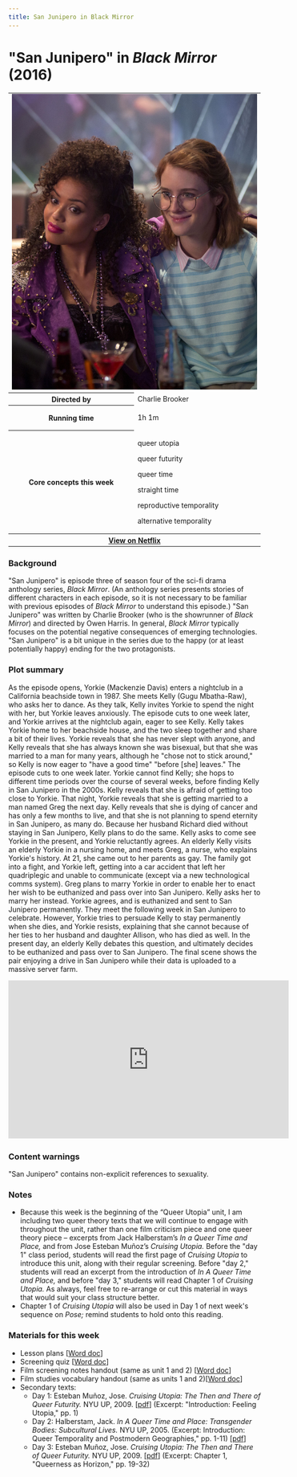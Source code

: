 ```yaml
---
title: San Junipero in Black Mirror
---
```

# "San Junipero" in *Black Mirror* (2016)

<table class="infobox"><tbody>
<tr><td colspan="2" class="infobox-center">

<a href="/modules/unit 4: queer utopias/sanjunipero.jpg">
<img src="/modules/unit 4: queer utopias/sanjunipero.jpg" class="infobox-poster" />
</a></td></tr>

<tr><th scope="row" class="infobox-label">Directed by</th><td class="infobox-data">
Charlie Brooker
</td></tr><tr><th scope="row" class="infobox-label">Running time</th><td class="infobox-data">

1h 1m

</td></tr><tr><th scope="row" class="infobox-label">Core concepts this week</th><td class="infobox-data">

<p>queer utopia</p>
<p>queer futurity</p>
<p>queer time</p>
<p>straight time</p>
<p>reproductive temporality</p>
<p>alternative temporality</p>

</td></tr><tr><th colspan="2" class="infobox-center">
<a href="https://www.netflix.com/watch/80104625?trackId=13752289&tctx=0%2C0%2Ceec351eaa2a1c20b38706f7734cfd84eb167f32a%3A51ebef661f29ea4f7f18068b628180b73556d9d6%2Ceec351eaa2a1c20b38706f7734cfd84eb167f32a%3A51ebef661f29ea4f7f18068b628180b73556d9d6%2Cunknown%2C">
View on Netflix</a></th></tr></tbody></table>

### Background

"San Junipero" is episode three of season four of the sci-fi drama anthology series, *Black Mirror*. (An anthology series presents stories of different characters in each episode, so it is not necessary to be familiar with previous episodes of *Black Mirror* to understand this episode.) "San Junipero" was written by Charlie Brooker (who is the showrunner of *Black Mirror*) and directed by Owen Harris. In general, *Black Mirror* typically focuses on the potential negative consequences of emerging technologies. "San Junipero" is a bit unique in the series due to the happy (or at least potentially happy) ending for the two protagonists.

### Plot summary

As the episode opens, Yorkie (Mackenzie Davis) enters a nightclub in a California beachside town in 1987. She meets Kelly (Gugu Mbatha-Raw), who asks her to dance. As they talk, Kelly invites Yorkie to spend the night with her, but Yorkie leaves anxiously. The episode cuts to one week later, and Yorkie arrives at the nightclub again, eager to see Kelly. Kelly takes Yorkie home to her beachside house, and the two sleep together and share a bit of their lives. Yorkie reveals that she has never slept with anyone, and Kelly reveals that she has always known she was bisexual, but that she was married to a man for many years, although he "chose not to stick around," so Kelly is now eager to "have a good time" "before [she] leaves." The episode cuts to one week later. Yorkie cannot find Kelly; she hops to different time periods over the course of several weeks, before finding Kelly in San Junipero in the 2000s. Kelly reveals that she is afraid of getting too close to Yorkie. That night, Yorkie reveals that she is getting married to a man named Greg the next day. Kelly reveals that she is dying of cancer and has only a few months to live, and that she is not planning to spend eternity in San Junipero, as many do. Because her husband Richard died without staying in San Junipero, Kelly plans to do the same. Kelly asks to come see Yorkie in the present, and Yorkie reluctantly agrees. An elderly Kelly visits an elderly Yorkie in a nursing home, and meets Greg, a nurse, who explains Yorkie's history. At 21, she came out to her parents as gay. The family got into a fight, and Yorkie left, getting into a car accident that left her quadriplegic and unable to communicate (except via a new technological comms system). Greg plans to marry Yorkie in order to enable her to enact her wish to be euthanized and pass over into San Junipero. Kelly asks her to marry her instead. Yorkie agrees, and is euthanized and sent to San Junipero permanently. They meet the following week in San Junipero to celebrate. However, Yorkie tries to persuade Kelly to stay permanently when she dies, and Yorkie resists, explaining that she cannot because of her ties to her husband and daughter Allison, who has died as well. In the present day, an elderly Kelly debates this question, and ultimately decides to be euthanized and pass over to San Junipero. The final scene shows the pair enjoying a drive in San Junipero while their data is uploaded to a massive server farm.

<div class="video-container">
<iframe width="560" height="315" src="https://www.youtube.com/embed/ZrQjjYncvDg" frameborder="0" allow="accelerometer; autoplay; clipboard-write; encrypted-media; gyroscope; picture-in-picture" allowfullscreen></iframe>
</div>

### Content warnings
"San Junipero" contains non-explicit references to sexuality.

### Notes
* Because this week is the beginning of the “Queer Utopia” unit, I am including two queer theory texts that we will continue to engage with throughout the unit, rather than one film criticism piece and one queer theory piece – excerpts from Jack Halberstam’s *In a Queer Time and Place,* and from Jose Esteban Muñoz’s *Cruising Utopia.* Before the "day 1" class period, students will read the first page of *Cruising Utopia* to introduce this unit, along with their regular screening. Before "day 2," students will read an excerpt from the introduction of *In A Queer Time and Place,* and before "day 3," students will read Chapter 1 of *Cruising Utopia.* As always, feel free to re-arrange or cut this material in ways that would suit your class structure better.
* Chapter 1 of *Cruising Utopia* will also be used in Day 1 of next week's sequence on *Pose;* remind students to hold onto this reading.

### Materials for this week
* Lesson plans [<a href="/modules/unit 4: queer utopias/San Junipero LP.docx" download>Word doc</a>]
* Screening quiz [<a href="/modules/unit 4: queer utopias/San Junipero Screening Quiz.docx" download>Word doc</a>]
* Film screening notes handout (same as unit 1 and 2) [<a href="/modules/unit 4: queer utopias/Film Screening Notes Handout.docx" download>Word doc</a>]
* Film studies vocabulary handout (same as units 1 and 2)[<a href="/modules/unit 4: queer utopias/Film Studies Vocabulary.docx" download>Word doc</a>]
* Secondary texts:
    * Day 1: Esteban Muñoz, Jose. *Cruising Utopia: The Then and There of Queer Futurity.* NYU UP, 2009. [<a href="/modules/unit 4: queer utopias/Munoz Feeling Utopia.pdf" download>pdf</a>] (Excerpt: "Introduction: Feeling Utopia," pp. 1)
    * Day 2: Halberstam, Jack. *In A Queer Time and Place: Transgender Bodies: Subcultural Lives.* NYU UP, 2005. (Excerpt: Introduction: Queer Temporality and Postmodern Geographies," pp. 1-11) [<a href="/modules/unit 4: queer utopias/In A Queer Time and Place.pdf" download>pdf</a>]
    * Day 3: Esteban Muñoz, Jose. *Cruising Utopia: The Then and There of Queer Futurity.* NYU UP, 2009. [<a href="/modules/unit 4: queer utopias/Munoz Queerness as Horizon.pdf" download>pdf</a>] (Excerpt: Chapter 1, "Queerness as Horizon," pp. 19-32)
